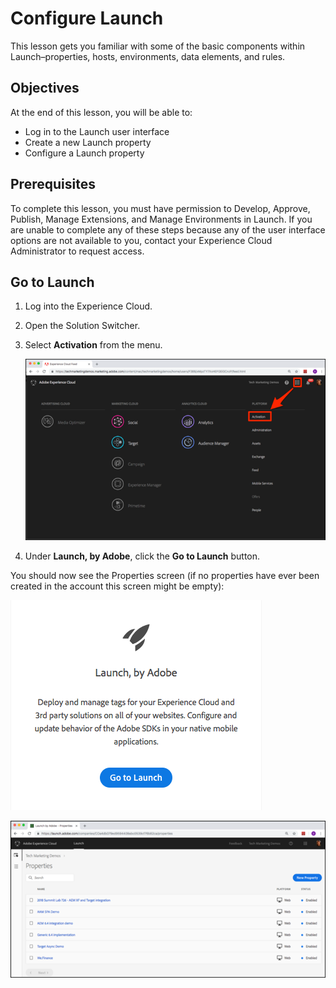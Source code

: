 # Configure Launch

This lesson gets you familiar with some of the basic components within Launch–properties, hosts, environments, data elements, and rules.

## Objectives

At the end of this lesson, you will be able to:

* Log in to the Launch user interface
* Create a new Launch property
* Configure a Launch property

## Prerequisites   <a id="prerequisites"></a>

To complete this lesson, you must have permission to Develop, Approve, Publish, Manage Extensions, and Manage Environments in Launch. If you are unable to complete any of these steps because any of the user interface options are not available to you, contact your Experience Cloud Administrator to request access.

## Go to Launch   <a id="go-to-launch"></a>

1. Log into the Experience Cloud.
1. Open the Solution Switcher.
1. Select **Activation** from the menu.

   ![](/help/assets/launch-solutionswitcheractivation.png)

1. Under **Launch, by Adobe**, click the **Go to Launch** button.

You should now see the Properties screen \(if no properties have ever been created in the account this screen might be empty\):

![](/help/assets/launch-gotolaunch.png)

![](/help/assets/launch-propertiesscreen.png)

